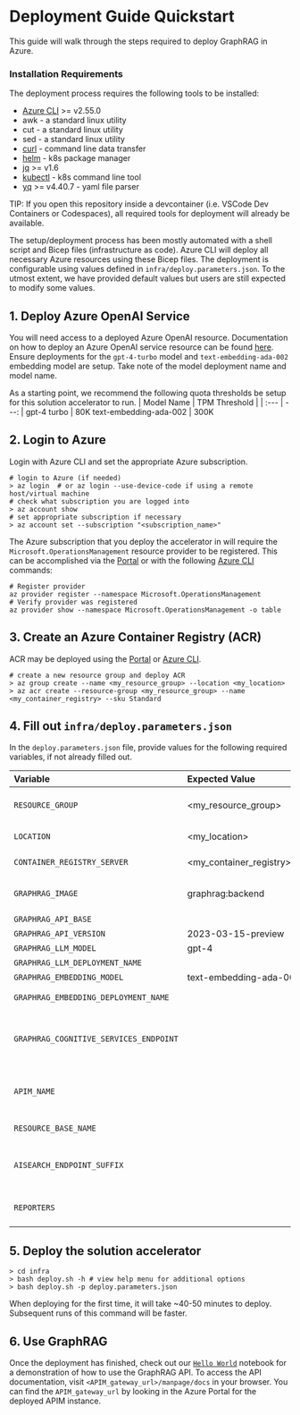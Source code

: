 # Deployment Guide Quickstart

This guide will walk through the steps required to deploy GraphRAG in Azure.

### Installation Requirements
The deployment process requires the following tools to be installed:

* [Azure CLI](https://learn.microsoft.com/en-us/cli/azure/install-azure-cli) >= v2.55.0
* awk - a standard linux utility
* cut - a standard linux utility
* sed - a standard linux utility
* [curl](https://curl.se) - command line data transfer
* [helm](https://helm.sh/docs/intro/install) - k8s package manager
* [jq](https://jqlang.github.io/jq/download) >= v1.6
* [kubectl](https://kubernetes.io/docs/tasks/tools) - k8s command line tool
* [yq](https://github.com/mikefarah/yq?tab=readme-ov-file#install) >= v4.40.7 - yaml file parser

TIP: If you open this repository inside a devcontainer (i.e. VSCode Dev Containers or Codespaces), all required tools for deployment will already be available.

The setup/deployment process has been mostly automated with a shell script and Bicep files (infrastructure as code). Azure CLI will deploy all necessary Azure resources using these Bicep files. The deployment is configurable using values defined in `infra/deploy.parameters.json`. To the utmost extent, we have provided default values but users are still expected to modify some values.

## 1. Deploy Azure OpenAI Service
You will need access to a deployed Azure OpenAI resource. Documentation on how to deploy an Azure OpenAI service resource can be found [here](https://learn.microsoft.com/en-us/azure/ai-services/openai/how-to/create-resource?pivots=web-portal). Ensure deployments for the `gpt-4-turbo` model and `text-embedding-ada-002` embedding model are setup. Take note of the model deployment name and model name.

As a starting point, we recommend the following quota thresholds be setup for this solution accelerator to run.
| Model Name | TPM Threshold |
| :--- | ---: |
gpt-4 turbo            | 80K
text-embedding-ada-002 | 300K

## 2. Login to Azure
Login with Azure CLI and set the appropriate Azure subscription.
```shell
# login to Azure (if needed)
> az login  # or az login --use-device-code if using a remote host/virtual machine
# check what subscription you are logged into
> az account show
# set appropriate subscription if necessary
> az account set --subscription "<subscription_name>"
```

The Azure subscription that you deploy the accelerator in will require the `Microsoft.OperationsManagement` resource provider to be registered.
This can be accomplished via the [Portal](https://learn.microsoft.com/en-us/azure/azure-resource-manager/management/resource-providers-and-types#azure-ortal) or with the following [Azure CLI](https://learn.microsoft.com/en-us/azure/azure-resource-manager/management/resource-providers-and-types#azure-cli) commands:

```shell
# Register provider
az provider register --namespace Microsoft.OperationsManagement
# Verify provider was registered
az provider show --namespace Microsoft.OperationsManagement -o table
```

## 3. Create an Azure Container Registry (ACR)
ACR may be deployed using the [Portal](https://learn.microsoft.com/en-us/azure/container-registry/container-registry-get-started-portal?tabs=azure-cli) or [Azure CLI](https://learn.microsoft.com/en-us/azure/container-registry/container-registry-get-started-azure-cli).

```shell
# create a new resource group and deploy ACR
> az group create --name <my_resource_group> --location <my_location>
> az acr create --resource-group <my_resource_group> --name <my_container_registry> --sku Standard
```

## 4. Fill out `infra/deploy.parameters.json`

In the `deploy.parameters.json` file, provide values for the following required variables, if not already filled out.

| Variable | Expected Value | Required | Description
| :--- | :--- | --- | ---: |
`RESOURCE_GROUP`                       | <my_resource_group>                | Yes | The resource group that GraphRAG will be deployed in. Will get created automatically if the resource group does not exist.
`LOCATION`                             | <my_location>                      | Yes | The azure cloud region to deploy GraphRAG resources in.
`CONTAINER_REGISTRY_SERVER`            | <my_container_registry>.azurecr.io | Yes | Name of the Azure Container Registry where the `graphrag` docker image is hosted.
`GRAPHRAG_IMAGE`                       | graphrag:backend                   | No  | The name and tag of the graphrag docker image in the container registry. Will default to `graphrag:backend`.
`GRAPHRAG_API_BASE`                    |                                    | Yes | Azure OpenAI service endpoint.
`GRAPHRAG_API_VERSION`                 | 2023-03-15-preview                 | Yes | Azure OpenAI API version.
`GRAPHRAG_LLM_MODEL`                   | gpt-4                              | Yes | Name of the gpt-4 turbo model.
`GRAPHRAG_LLM_DEPLOYMENT_NAME`         |                                    | Yes | Deployment name of the gpt-4 turbo model.
`GRAPHRAG_EMBEDDING_MODEL`             | text-embedding-ada-002             | Yes | Name of the Azure OpenAI embedding model.
`GRAPHRAG_EMBEDDING_DEPLOYMENT_NAME`   |                                    | Yes | Deployment name of the Azure OpenAI embedding model.
`GRAPHRAG_COGNITIVE_SERVICES_ENDPOINT` |                                  | No  | Endpoint for cognitive services identity authorization. Will default to `https://cognitiveservices.azure.com/.default` for Azure Commercial cloud but should be defined for deployments in other Azure clouds.
`APIM_NAME`                            |                                    | No  | Hostname of the API. Must be a globally unique name. The API will be accessible at `https://<APIM_NAME>.azure-api.net`. If not provided a unique name will be generated.
`RESOURCE_BASE_NAME`                   |                                    | No  | Suffix to apply to all azure resource names. If not provided a unique suffix will be generated.
`AISEARCH_ENDPOINT_SUFFIX`             |                                    | No  | Suffix to apply to AI search endpoint. Will default to `search.windows.net` for Azure Commercial cloud but should be overriden for deployments in other Azure clouds.
`REPORTERS`                            |                                    | No  | The type of logging to enable. If not provided, logging will be saved to a file in Azure Storage and to the console in AKS.

## 5. Deploy the solution accelerator
```
> cd infra
> bash deploy.sh -h # view help menu for additional options
> bash deploy.sh -p deploy.parameters.json
```
When deploying for the first time, it will take ~40-50 minutes to deploy. Subsequent runs of this command will be faster.

## 6. Use GraphRAG
Once the deployment has finished, check out our [`Hello World`](../notebooks/HelloWorld.ipynb) notebook for a demonstration of how to use the GraphRAG API. To access the API documentation, visit `<APIM_gateway_url>/manpage/docs` in your browser. You can find the `APIM_gateway_url` by looking in the Azure Portal for the deployed APIM instance.
